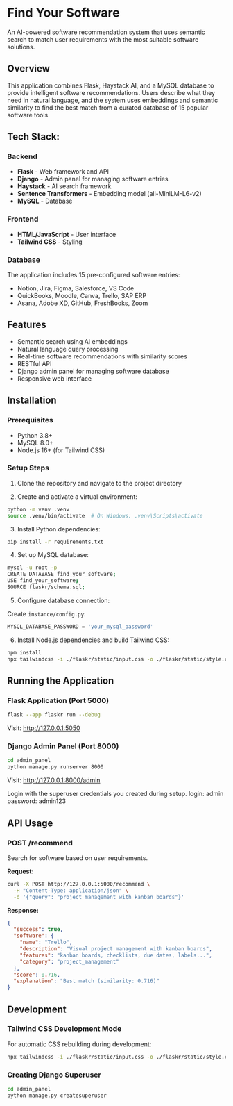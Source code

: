 # Find Your Software

An AI-powered software recommendation system that uses semantic search to match user requirements with the most suitable software solutions.

## Overview

This application combines Flask, Haystack AI, and a MySQL database to provide intelligent software recommendations. Users describe what they need in natural language, and the system uses embeddings and semantic similarity to find the best match from a curated database of 15 popular software tools.

## Tech Stack:

### Backend
- **Flask** - Web framework and API
- **Django** - Admin panel for managing software entries
- **Haystack** - AI search framework
- **Sentence Transformers** - Embedding model (all-MiniLM-L6-v2)
- **MySQL** - Database

### Frontend
- **HTML/JavaScript** - User interface
- **Tailwind CSS** - Styling

### Database
The application includes 15 pre-configured software entries:
- Notion, Jira, Figma, Salesforce, VS Code
- QuickBooks, Moodle, Canva, Trello, SAP ERP
- Asana, Adobe XD, GitHub, FreshBooks, Zoom

## Features

- Semantic search using AI embeddings
- Natural language query processing
- Real-time software recommendations with similarity scores
- RESTful API
- Django admin panel for managing software database
- Responsive web interface

## Installation

### Prerequisites

- Python 3.8+
- MySQL 8.0+
- Node.js 16+ (for Tailwind CSS)

### Setup Steps

1. Clone the repository and navigate to the project directory

2. Create and activate a virtual environment:
```bash
python -m venv .venv
source .venv/bin/activate  # On Windows: .venv\Scripts\activate
```

3. Install Python dependencies:
```bash
pip install -r requirements.txt
```

4. Set up MySQL database:
```bash
mysql -u root -p
CREATE DATABASE find_your_software;
USE find_your_software;
SOURCE flaskr/schema.sql;
```

5. Configure database connection:

Create `instance/config.py`:
```python
MYSQL_DATABASE_PASSWORD = 'your_mysql_password'
```

6. Install Node.js dependencies and build Tailwind CSS:
```bash
npm install
npx tailwindcss -i ./flaskr/static/input.css -o ./flaskr/static/style.css
```

## Running the Application

### Flask Application (Port 5000)

```bash
flask --app flaskr run --debug
```

Visit: http://127.0.0.1:5050

### Django Admin Panel (Port 8000)

```bash
cd admin_panel
python manage.py runserver 8000
```

Visit: http://127.0.0.1:8000/admin

Login with the superuser credentials you created during setup.
login: admin
password: admin123

## API Usage

### POST /recommend

Search for software based on user requirements.

**Request:**
```bash
curl -X POST http://127.0.0.1:5000/recommend \
  -H "Content-Type: application/json" \
  -d '{"query": "project management with kanban boards"}'
```

**Response:**
```json
{
  "success": true,
  "software": {
    "name": "Trello",
    "description": "Visual project management with kanban boards",
    "features": "kanban boards, checklists, due dates, labels...",
    "category": "project_management"
  },
  "score": 0.716,
  "explanation": "Best match (similarity: 0.716)"
}
```

## Development

### Tailwind CSS Development Mode

For automatic CSS rebuilding during development:
```bash
npx tailwindcss -i ./flaskr/static/input.css -o ./flaskr/static/style.css --watch
```

### Creating Django Superuser

```bash
cd admin_panel
python manage.py createsuperuser
```